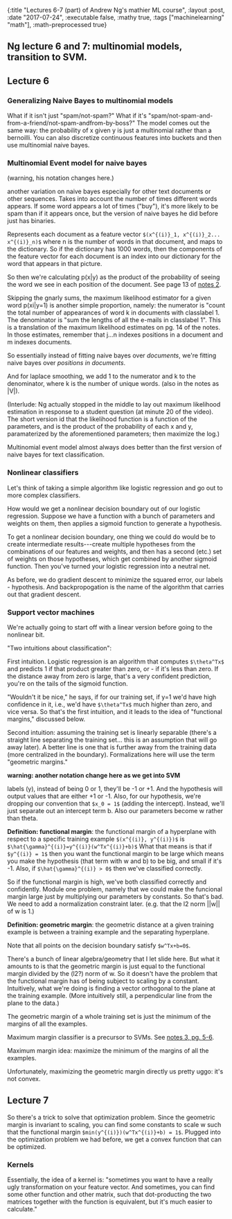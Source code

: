 {:title "Lectures 6-7 (part) of Andrew Ng's mathier ML course", :layout :post, :date "2017-07-24", :executable false, :mathy true, :tags ["machinelearning" "math"], :math-preprocessed true}

## Ng lecture 6 and 7: multinomial models, transition to SVM. 

## Lecture 6

### Generalizing Naive Bayes to multinomial models

What if it isn't just "spam/not-spam?" What if it's "spam/not-spam-and-from-a-friend/not-spam-andfrom-by-boss?"  The model comes out the same way: the probability of x given y is just a multinomial rather than a bernoilli. You can also discretize continuous features into buckets and then use multinomial naive bayes.


### Multinomial Event model for naive bayes 

(warning, his notation changes here.)

another variation on naive bayes especially for other text documents or other sequences.  Takes into account the number of times different words appears.  If some word appears a lot of times ("buy"), it's more likely to be spam than if it appears once, but the version of naive bayes he did before just has binaries.

Represents each document as a feature vector `$(x^{(i)}_1, x^{(i)}_2... x^{(i)}_n)$` where n is the number of words in that document, and maps to the dictionary.  So if the dictionary has 1000 words, then the components of the feature vector for each document is an index into our dictionary for the word that appears in that picture. 

So then we're calculating p(x|y) as the product of the probability of seeing the word we see in each position of the document.  See page 13 of [notes 2](https://see.stanford.edu/materials/aimlcs229/cs229-notes2.pdf). 

Skipping the gnarly sums, the maximum likelihood estimator for a given word p(xi|y=1) is another simple proportion, namely: the numerator is "count the total number of appearances of word k in documents with classlabel 1.  The denominator is "sum the lengths of all the e-mails in classlabel 1".  This is a translation of the maximum likelihood estimates on pg. 14 of the notes.  In those estimates, remember that j...n indexes positions in a document and m indexes documents.

So essentially instead of fitting naive bayes over *documents*, we're fitting naive bayes over *positions in documents*.  

And for laplace smoothing, we add 1 to the numerator and k to the denominator, where k is the number of unique words. (also in the notes as |V|).  

(Interlude: Ng actually stopped in the middle to lay out maximum likelihood estimation in response to a student question (at minute 20 of the video).  The short version id that the likelihood function is a function of the parameters, and is the product of the probability of each x and y, paramaterized by the aforementioned parameters; then maximize the log.)

Multinomial event model almost always does better than the first version of naive bayes for text classification. 

### Nonlinear classifiers

Let's think of taking a simple algorithm like logistic regression and go out to more complex classifiers. 

How would we get a nonlinear decision boundary out of our logistic regression. Suppose we have a function with a bunch of parameters and weights on them, then applies a sigmoid function to generate a hypothesis.  

To get a nonlinear decision boundary, one thing we could do would be to create intermediate results---create multiple hypotheses from the combinations of our features and weights, and then has a second (etc.) set of weights on those hypotheses, which get combined by another sigmoid function.  Then you've turned your logistic regression into a neutral net.

As before, we do gradient descent to minimize the squared error, our labels - hypothesis.  And backpropogation is the name of the algorithm that carries out that gradient descent.

### Support vector machines

We're actually going to start off with a linear version before going to the nonlinear bit. 

"Two intuitions about classification":

First intuition.  Logistic regression is an algorithm that computes `$\theta^Tx$` and predicts 1 if that product greater than zero, or - if it's less than zero.  If the distance away from zero is large, that's a very confident prediction, you're on the tails of the sigmoid function. 

"Wouldn't it be nice," he says, if for our training set, if y=1 we'd have high confidence in it, i.e., we'd have `$\theta^Tx$` much higher than zero, and vice versa.  So that's the first intuition, and it leads to the idea of "functional margins," discussed below.

Second intuition: assuming the training set is linearly separable (there's a straight line separating the training set... this is an assumption that will go away later).  A better line is one that is further away from the training data (more centralized in the boundary).  Formalizations here will use the term "geometric margins."

**warning: another notation change here as we get into SVM**

labels (y), instead of being 0 or 1, they'll be -1 or +1.  And the hypothesis will output values that are either +1 or -1. Also, for our hypothesis, we're dropping our convention that `$x_0 = 1$` (adding the intercept).  Instead, we'll just separate out an intercept term b.  Also our parameters become w rather than theta.

**Definition: functional margin**: the functional margin of a hyperplane with respect to a specific training example `$(x^{(i)}, y^{(i)})$` is `$\hat{\gamma}^{(i)}=y^{(i)}(w^Tx^{(i)}+b)$`  What that means is that if `$y^{(i)} = 1$` then you want the functional margin to be large which means you make the hypothesis (that term with w and b) to be big, and small if it's -1. Also, if `$\hat{\gamma}^{(i)} > 0$` then we've classified correctly.

So if the functional margin is high, we've both classified correctly and confidently.  Module one problem, namely that we could make the funcional margin large just by multiplying our parameters by constants. So that's bad. We need to add a normalization constraint later. (e.g. that the l2 norm ||w|| of w is 1.) 

**Definition: geometric margin**: the geometric distance at a given training example is between a training example and the separating hyperplane. 

Note that all points on the decision boundary satisfy `$w^Tx+b=0$`.

There's a bunch of linear algebra/geometry that I let slide here.  But what it amounts to is that the geometric margin is just equal to the functional margin divided by the (l2?) norm of w. So it doesn't have the problem that the functional margin has of being subject to scaling by a constant.  Intuitively, what we're doing is finding a vector orthogonal to the plane at the training example.  (More intuitively still, a perpendicular line from the plane to the data.)

The geometric margin of a whole training set is just the minimum of the margins of all the examples. 

Maximum margin classifier is a precursor to SVMs. See [notes 3, pg. 5-6](https://see.stanford.edu/materials/aimlcs229/cs229-notes3.pdf).

Maximum margin idea: maximize the minimum of the margins of all the examples.

Unfortunately, maximizing the geometric margin directly us pretty uggo: it's not convex. 

## Lecture 7

So there's a trick to solve that optimization problem. Since the geometric margin is invariant to scaling, you can find some constants to scale w such that the functional margin `$min(y^{(i)})(w^Tx^{(i)}+b) = 1$`. Plugged into the optimization problem we had before, we get a convex function that can be optimized. 


### Kernels

Essentially, the idea of a kernel is: "sometimes you want to have a really ugly transformation on your feature vector.  And sometimes, you can find some other function and other matrix, such that dot-producting the two matrices together with the function is equivalent, but it's much easier to calculate."
